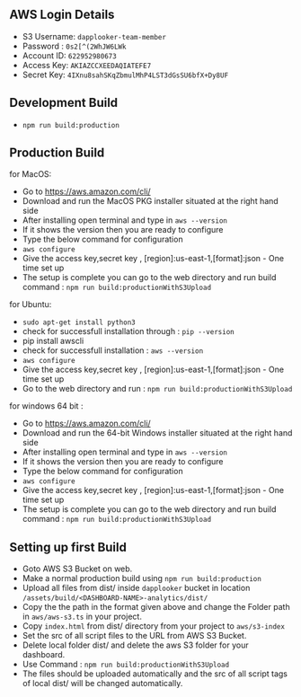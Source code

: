 ## AWS Login Details
- S3 Username: ```dapplooker-team-member```
- Password : ```0s2[^(2WhJW6LWk```
- Account ID: ```622952980673```
- Access Key: ```AKIAZCCXEEDAQIATEFE7```
- Secret Key: ```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```

## Development Build

- ```npm run build:production```

## Production Build

for MacOS:
- Go to https://aws.amazon.com/cli/
- Download and run the MacOS PKG installer situated at the right hand side
- After installing open terminal and type in ```aws --version``` 
- If it shows the version then you are ready to configure 
- Type the below command for configuration
- ```aws configure```
- Give the access key,secret key , [region]:us-east-1,[format]:json - One time set up
- The setup is complete you can go to the web directory and run build command : ```npm run build:productionWithS3Upload```

for Ubuntu:
- ```sudo apt-get install python3```
- check for successfull installation through : ```pip --version```
- pip install awscli
- check for successfull installation : ```aws --version```
- ```aws configure```
- Give the access key,secret key , [region]:us-east-1,[format]:json - One time set up
- Go to the web directory and run : ```npm run build:productionWithS3Upload```

for windows 64 bit :
- Go to https://aws.amazon.com/cli/
- Download and run the 64-bit Windows installer situated at the right hand side
- After installing open terminal and type in ```aws --version``` 
- If it shows the version then you are ready to configure 
- Type the below command for configuration
- ```aws configure```
- Give the access key,secret key , [region]:us-east-1,[format]:json - One time set up
- The setup is complete you can go to the web directory and run build command : ```npm run build:productionWithS3Upload```

## Setting up first Build
- Goto AWS S3 Bucket on web.
- Make a normal production build using ```npm run build:production```
- Upload all files from dist/ inside ```dapplooker``` bucket in location ```/assets/build/<DASHBOARD-NAME>-analytics/dist/```
- Copy the the path in the format given above and change the Folder path in ```aws/aws-s3.ts``` in your project.
- Copy ```index.html``` from dist/ directory from your project to ```aws/s3-index```
- Set the src of all script files to the URL from AWS S3 Bucket.
- Delete local folder dist/ and delete the aws S3 folder for your dashboard.
- Use Command : ```npm run build:productionWithS3Upload```
- The files should be uploaded automatically and the src of all script tags of local dist/ will be changed automatically.